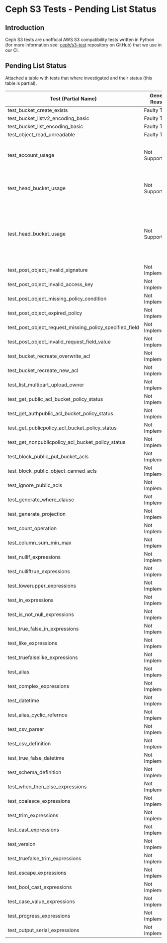 # Ceph S3 Tests - Pending List Status

## Introduction
Ceph S3 tests are unofficial AWS S3 compatibility tests written in Python (for more information see: [ceph/s3-test](https://github.com/ceph/s3-tests) repository on GitHub) that we use in our CI.

## Pending List Status
Attached a table with tests that where investigated and their status (this table is partial).

| Test (Partial Name)                                       | General Reason | Issue Number         | Additional Comments  |
|-----------------------------------------------------------|-----------------|----------------------|----------------------|
| test_bucket_create_exists                                 | Faulty Test     | [465](https://github.com/ceph/s3-tests/issues/465)                  |                      |
| test_bucket_listv2_encoding_basic                         | Faulty Test     | [478](https://github.com/ceph/s3-tests/issues/478)                  |                      |
| test_bucket_list_encoding_basic                           | Faulty Test     | [478](https://github.com/ceph/s3-tests/issues/478)                  |                      |
| test_object_read_unreadable                               | Faulty Test     | [480](https://github.com/ceph/s3-tests/issues/480)                  |                      |
| test_account_usage                                        | Not Supported   |                      | Noobaa list_buckets() don't have support for usage                     |
| test_head_bucket_usage                                        | Not Supported   |                      | Noobaa list_buckets() don't have support for usage                     |
| test_head_bucket_usage                                        | Not Supported   |                      | S3 test expecting Prefix inside rules not inside Filter, But in our code Prefix expected inside Filter                     |
| test_post_object_invalid_signature                        | Not Implemented |                      |                      |
| test_post_object_invalid_access_key                       | Not Implemented |                      |                      |
| test_post_object_missing_policy_condition                 | Not Implemented |                      |                      |
| test_post_object_expired_policy                           | Not Implemented |                      |                      |
| test_post_object_request_missing_policy_specified_field   | Not Implemented |                      |                      |
| test_post_object_invalid_request_field_value              | Not Implemented |                      |                      |
| test_bucket_recreate_overwrite_acl                        | Not Implemented |                      |                      |
| test_bucket_recreate_new_acl                              | Not Implemented |                      |                      |
| test_list_multipart_upload_owner                          | Not Implemented |                      |                      |
| test_get_public_acl_bucket_policy_status                  | Not Implemented |                      |                      |
| test_get_authpublic_acl_bucket_policy_status              | Not Implemented |                      |                      |
| test_get_publicpolicy_acl_bucket_policy_status            | Not Implemented |                      |                      |
| test_get_nonpublicpolicy_acl_bucket_policy_status         | Not Implemented |                      |                      |
| test_block_public_put_bucket_acls                         | Not Implemented |                      |                      |
| test_block_public_object_canned_acls                      | Not Implemented |                      |                      |
| test_ignore_public_acls                                   | Not Implemented |                      |                      |
| test_generate_where_clause                                | Not Implemented |                      |                      |
| test_generate_projection                                  | Not Implemented |                      |                      |
| test_count_operation                                      | Not Implemented |                      |                      |
| test_column_sum_min_max                                   | Not Implemented |                      |                      |
| test_nullif_expressions                                   | Not Implemented |                      |                      |
| test_nulliftrue_expressions                               | Not Implemented |                      |                      |
| test_lowerupper_expressions                               | Not Implemented |                      |                      |
| test_in_expressions                                       | Not Implemented |                      |                      |
| test_is_not_null_expressions                              | Not Implemented |                      |                      |
| test_true_false_in_expressions                            | Not Implemented |                      |                      |
| test_like_expressions                                     | Not Implemented |                      |                      |
| test_truefalselike_expressions                            | Not Implemented |                      |                      |
| test_alias                                                | Not Implemented |                      |                      |
| test_complex_expressions                                  | Not Implemented |                      |                      |
| test_datetime                                             | Not Implemented |                      |                      |
| test_alias_cyclic_refernce                                | Not Implemented |                      |                      |
| test_csv_parser                                           | Not Implemented |                      |                      |
| test_csv_definition                                       | Not Implemented |                      |                      |
| test_true_false_datetime                                  | Not Implemented |                      |                      |
| test_schema_definition                                    | Not Implemented |                      |                      |
| test_when_then_else_expressions                           | Not Implemented |                      |                      |
| test_coalesce_expressions                                 | Not Implemented |                      |                      |
| test_trim_expressions                                     | Not Implemented |                      |                      |
| test_cast_expressions                                     | Not Implemented |                      |                      |
| test_version                                              | Not Implemented |                      |                      |
| test_truefalse_trim_expressions                           | Not Implemented |                      |                      |
| test_escape_expressions                                   | Not Implemented |                      |                      |
| test_bool_cast_expressions                                | Not Implemented |                      |                      |
| test_case_value_expressions                               | Not Implemented |                      |                      |
| test_progress_expressions                                 | Not Implemented |                      |                      |
| test_output_serial_expressions                            | Not Implemented |                      |                      |